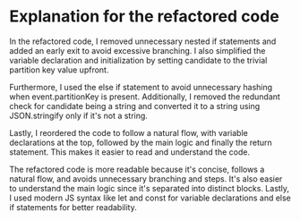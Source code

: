 # Explanation for the refactored code

In the refactored code, I removed unnecessary nested if statements and added an early exit to avoid excessive branching. I also simplified the variable declaration and initialization by setting candidate to the trivial partition key value upfront.

Furthermore, I used the else if statement to avoid unnecessary hashing when event.partitionKey is present. Additionally, I removed the redundant check for candidate being a string and converted it to a string using JSON.stringify only if it's not a string.

Lastly, I reordered the code to follow a natural flow, with variable declarations at the top, followed by the main logic and finally the return statement. This makes it easier to read and understand the code.

The refactored code is more readable because it's concise, follows a natural flow, and avoids unnecessary branching and steps. It's also easier to understand the main logic since it's separated into distinct blocks. Lastly, I used modern JS syntax like let and const for variable declarations and else if statements for better readability.
